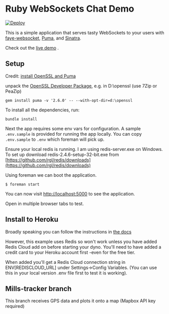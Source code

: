 # Ruby WebSockets Chat Demo

[![Deploy](https://www.herokucdn.com/deploy/button.png)](https://heroku.com/deploy)

This is a simple application that serves tasty WebSockets to your users with [faye-websocket](https://github.com/faye/faye-websocket-ruby), [Puma](https://github.com/puma/puma), and [Sinatra](https://github.com/sinatra/sinatra).

Check out the [live demo](https://pravigo-chat.herokuapp.com/) .

## Setup

Credit: [install OpenSSL and Puma](https://github.com/hicknhack-software/rails-disco/wiki/Installing-puma-on-windows)

unpack the [OpenSSL Developer Package](http://packages.openknapsack.org/openssl/openssl-1.0.0k-x86-windows.tar.lzma), e.g. in D:\openssl (use 7Zip or PeaZip)

```
gem install puma -v '2.6.0' -- --with-opt-dir=d:\openssl
```

To install all the dependencies, run:

```
bundle install
```

Next the app requires some env vars for configuration. A sample `.env.sample` is provided for running the app locally. You can copy `.env.sample` to `.env` which foreman will pick up.

Ensure your local redis is running.  I am using redis-server.exe on Windows.  To set up download redis-2.4.6-setup-32-bit.exe from [https://github.com/rgl/redis/downloads](https://github.com/rgl/redis/downloads)

Using foreman we can boot the application.

```
$ foreman start
```

You can now visit <http://localhost:5000> to see the application.

Open in multiple browser tabs to test.

## Install to Heroku

Broadly speaking you can follow the instructions in [the docs](https://devcenter.heroku.com/articles/ruby-websockets)

However, this example uses Redis so won't work unless you have added Redis Cloud add on before starting your dyno.  You'll need to have added a credit card to your Heroku account first -even for the free tier.

When added you'll get a Redis Cloud connection string in ENV[REDISCLOUD_URL] under Settings->Config Variables.  (You can use this in your local version .env file first to test it is working).  

## Mills-tracker branch

This branch receives GPS data and plots it onto a map (Mapbox API key required)